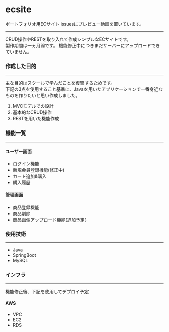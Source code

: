 # ecsite
ポートフォリオ用ECサイト 
issuesにプレビュー動画を置いています。
___
CRUD操作やRESTを取り入れて作成シンプルなECサイトです。  
製作期間は一ヵ月弱です。
機能修正中につきまだサーバーにアップロードできていません。

### 作成した目的
___
主な目的はスクールで学んだことを復習するためです。   
下記の3点を使用すること基準に、Javaを用いたアプリケーションで一番身近なものを作りたいと思い作成しました。
1. MVCモデルでの設計
1. 基本的なCRUD操作
1. RESTを用いた機能作成

### 機能一覧
___
#### ユーザー画面
+ ログイン機能
+ 新規会員登録機能(修正中)
+ カート追加&購入 
+ 購入履歴

#### 管理画面
+ 商品登録機能
+ 商品削除
+ 商品画像アップロード機能(追加予定)

### 使用技術
___
+ Java
+ SpringBoot
+ MySQL

### インフラ
___
機能修正後、下記を使用してデプロイ予定
#### AWS
+ VPC
+ EC2
+ RDS
